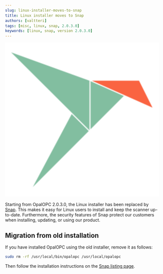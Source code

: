 ```yaml
---
slug: linux-installer-moves-to-snap
title: Linux installer moves to Snap
authors: [valtteri]
tags: [misc, linux, snap, 2.0.3.0]
keywords: [linux, snap, version 2.0.3.0]
---
```


![Snapcraft logo](Snapcraft-logo-bird.png)

Starting from OpalOPC 2.0.3.0, the Linux installer has been replaced by [Snap](https://snapcraft.io/opalopc). This makes it easy for Linux users to install and keep the scanner up-to-date. Furthermore, the security features of Snap protect our customers when installing, updating, or using our product.

<!-- truncate -->

## Migration from old installation

If you have installed OpalOPC using the old installer, remove it as follows:

```bash
sudo rm -rf /usr/local/bin/opalopc /usr/local/opalopc
```

Then follow the installation instructions on the [Snap listing page](https://snapcraft.io/opalopc).
